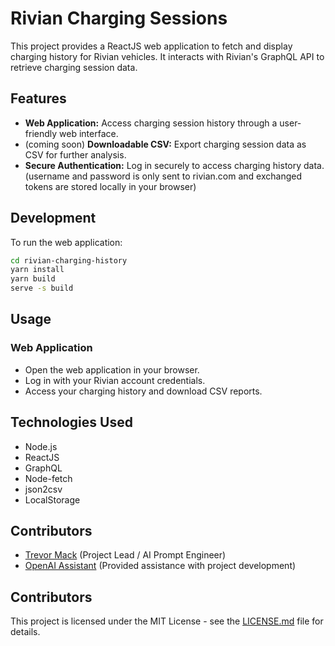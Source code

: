 # Rivian Charging Sessions

This project provides a ReactJS web application to fetch and display charging history for Rivian vehicles. It interacts with Rivian's GraphQL API to retrieve charging session data.

## Features

- **Web Application:** Access charging session history through a user-friendly web interface.
- (coming soon) **Downloadable CSV:** Export charging session data as CSV for further analysis.
- **Secure Authentication:** Log in securely to access charging history data. (username and password is only sent to rivian.com and exchanged tokens are stored locally in your browser)

## Development

To run the web application:

```bash
cd rivian-charging-history
yarn install
yarn build
serve -s build
```

## Usage

### Web Application
- Open the web application in your browser.
- Log in with your Rivian account credentials.
- Access your charging history and download CSV reports.


## Technologies Used
- Node.js
- ReactJS
- GraphQL
- Node-fetch
- json2csv
- LocalStorage

## Contributors

- [Trevor Mack](https://github.com/tmack8001) (Project Lead / AI Prompt Engineer)
- [OpenAI Assistant](https://github.com/openai) (Provided assistance with project development)

## Contributors
This project is licensed under the MIT License - see the [LICENSE.md](./LICENSE.md) file for details.